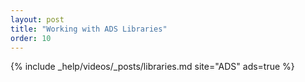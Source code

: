 ```yaml
---
layout: post
title: "Working with ADS Libraries"
order: 10
---
```


{% include _help/videos/_posts/libraries.md site="ADS" ads=true %}
